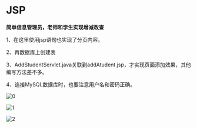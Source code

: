 # JSP
**简单信息管理员，老师和学生实现增减改查**

1、在这里使用jsp语句也实现了分页内容。 

2、再数据库上创建表

3、AddStudentServlet.java关联到addAtudent.jsp，才实现页面添加效果，其他编写方法差不多。

4、连接MySQL数据库时，也要注意用户名和密码正确。



![0](D:\blog\JSP-\img\0.png)

![1](D:\blog\JSP-\img\1.png)

![2](D:\blog\JSP-\img\2.png)